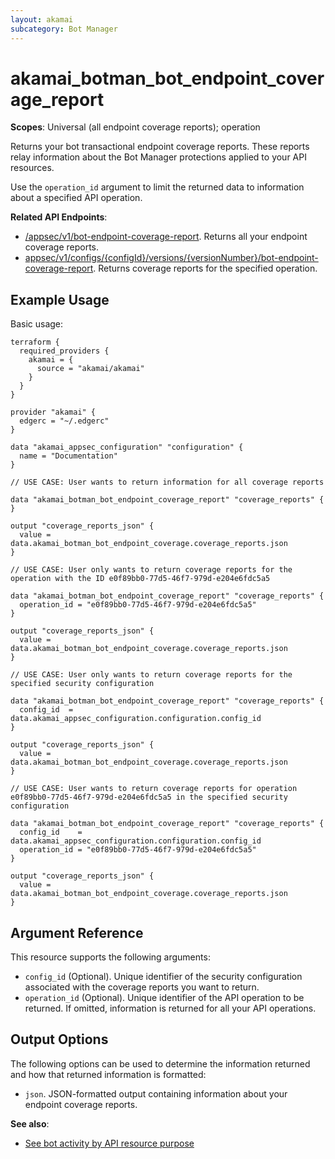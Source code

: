 ```yaml
---
layout: akamai
subcategory: Bot Manager
---
```


# akamai_botman_bot_endpoint_coverage_report

**Scopes**: Universal (all endpoint coverage reports); operation

Returns your bot transactional endpoint coverage reports. These reports relay information about the Bot Manager protections applied to your API resources.

Use the `operation_id` argument to limit the returned data to information about a specified API operation. 

**Related API Endpoints**:

- [/appsec/v1/bot-endpoint-coverage-report](https://techdocs.akamai.com/bot-manager/reference/get-bot-endpoint-coverage-reports). Returns all your endpoint coverage reports.
- [appsec/v1/configs/{configId}/versions/{versionNumber}/bot-endpoint-coverage-report](https://techdocs.akamai.com/bot-manager/reference/get-bot-endpoint-coverage-reports-config-version). Returns coverage reports for the specified operation.

## Example Usage

Basic usage:

```
terraform {
  required_providers {
    akamai = {
      source = "akamai/akamai"
    }
  }
}

provider "akamai" {
  edgerc = "~/.edgerc"
}

data "akamai_appsec_configuration" "configuration" {
  name = "Documentation"
}

// USE CASE: User wants to return information for all coverage reports

data "akamai_botman_bot_endpoint_coverage_report" "coverage_reports" {
}

output "coverage_reports_json" {
  value = data.akamai_botman_bot_endpoint_coverage.coverage_reports.json
}

// USE CASE: User only wants to return coverage reports for the operation with the ID e0f89bb0-77d5-46f7-979d-e204e6fdc5a5

data "akamai_botman_bot_endpoint_coverage_report" "coverage_reports" {
  operation_id = "e0f89bb0-77d5-46f7-979d-e204e6fdc5a5"
}

output "coverage_reports_json" {
  value = data.akamai_botman_bot_endpoint_coverage.coverage_reports.json
}

// USE CASE: User only wants to return coverage reports for the specified security configuration

data "akamai_botman_bot_endpoint_coverage_report" "coverage_reports" {
  config_id  =  data.akamai_appsec_configuration.configuration.config_id
}

output "coverage_reports_json" {
  value = data.akamai_botman_bot_endpoint_coverage.coverage_reports.json
}

// USE CASE: User wants to return coverage reports for operation e0f89bb0-77d5-46f7-979d-e204e6fdc5a5 in the specified security configuration

data "akamai_botman_bot_endpoint_coverage_report" "coverage_reports" {
  config_id    = data.akamai_appsec_configuration.configuration.config_id
  operation_id = "e0f89bb0-77d5-46f7-979d-e204e6fdc5a5"
}

output "coverage_reports_json" {
  value = data.akamai_botman_bot_endpoint_coverage.coverage_reports.json
}
```

## Argument Reference

This resource supports the following arguments:

- `config_id` (Optional). Unique identifier of the security configuration associated with the coverage reports you want to return.
- `operation_id` (Optional). Unique identifier of the API operation to be returned. If omitted, information is returned for all your API operations.

## Output Options

The following options can be used to determine the information returned and how that returned information is formatted:

- `json`. JSON-formatted output containing information about your endpoint coverage reports.

**See also**:

- [See bot activity by API resource purpose](https://techdocs.akamai.com/bot-manager/docs/see-bot-activity-api-operation)
